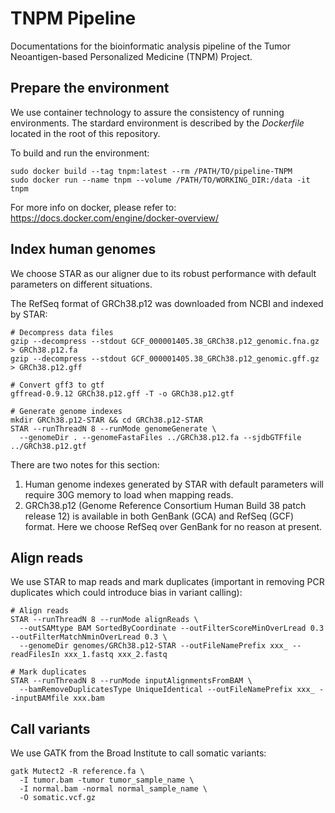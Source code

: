 # TNPM Pipeline

Documentations for the bioinformatic analysis pipeline of the Tumor Neoantigen-based Personalized Medicine (TNPM) Project.

## Prepare the environment

We use container technology to assure the consistency of running environments. The stardard environment is described by the *Dockerfile* located in the root of this repository.

To build and run the environment:

```
sudo docker build --tag tnpm:latest --rm /PATH/TO/pipeline-TNPM
sudo docker run --name tnpm --volume /PATH/TO/WORKING_DIR:/data -it tnpm
```

For more info on docker, please refer to: https://docs.docker.com/engine/docker-overview/

## Index human genomes

We choose STAR as our aligner due to its robust performance with default parameters on different situations.

The RefSeq format of GRCh38.p12 was downloaded from NCBI and indexed by STAR:

```
# Decompress data files
gzip --decompress --stdout GCF_000001405.38_GRCh38.p12_genomic.fna.gz > GRCh38.p12.fa
gzip --decompress --stdout GCF_000001405.38_GRCh38.p12_genomic.gff.gz > GRCh38.p12.gff

# Convert gff3 to gtf
gffread-0.9.12 GRCh38.p12.gff -T -o GRCh38.p12.gtf

# Generate genome indexes
mkdir GRCh38.p12-STAR && cd GRCh38.p12-STAR
STAR --runThreadN 8 --runMode genomeGenerate \
  --genomeDir . --genomeFastaFiles ../GRCh38.p12.fa --sjdbGTFfile ../GRCh38.p12.gtf
```

There are two notes for this section:
1. Human genome indexes generated by STAR with default parameters will require 30G memory to load when mapping reads.
2. GRCh38.p12 (Genome Reference Consortium Human Build 38 patch release 12) is available in both GenBank (GCA) and RefSeq (GCF) format. Here we choose RefSeq over GenBank for no reason at present.

## Align reads

We use STAR to map reads and mark duplicates (important in removing PCR duplicates which could introduce bias in variant calling):

```
# Align reads
STAR --runThreadN 8 --runMode alignReads \
  --outSAMtype BAM SortedByCoordinate --outFilterScoreMinOverLread 0.3 --outFilterMatchNminOverLread 0.3 \
  --genomeDir genomes/GRCh38.p12-STAR --outFileNamePrefix xxx_ --readFilesIn xxx_1.fastq xxx_2.fastq

# Mark duplicates
STAR --runThreadN 8 --runMode inputAlignmentsFromBAM \
  --bamRemoveDuplicatesType UniqueIdentical --outFileNamePrefix xxx_ --inputBAMfile xxx.bam
```

## Call variants

We use GATK from the Broad Institute to call somatic variants:

```
gatk Mutect2 -R reference.fa \
  -I tumor.bam -tumor tumor_sample_name \
  -I normal.bam -normal normal_sample_name \
  -O somatic.vcf.gz
```
